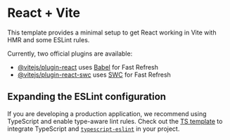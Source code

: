 # React + Vite

This template provides a minimal setup to get React working in Vite with HMR and some ESLint rules.

Currently, two official plugins are available:

- [@vitejs/plugin-react](https://github.com/vitejs/vite-plugin-react/blob/main/packages/plugin-react/README.md) uses [Babel](https://babeljs.io/) for Fast Refresh
- [@vitejs/plugin-react-swc](https://github.com/vitejs/vite-plugin-react-swc) uses [SWC](https://swc.rs/) for Fast Refresh

## Expanding the ESLint configuration

If you are developing a production application, we recommend using TypeScript and enable type-aware lint rules. Check out the [TS template](https://github.com/vitejs/vite/tree/main/packages/create-vite/template-react-ts) to integrate TypeScript and [`typescript-eslint`](https://typescript-eslint.io) in your project.

<!-- 
    Caesar Salad Roast Chicken
Caesar Salad Roast Chicken
Ingredients

8 anchovies, mashed to a paste
8 garlic cloves, finely grated
6 Tbsp. mayonnaise, divided
1 Tbsp. Dijon mustard, plus more for serving
2 Tbsp. extra-virgin olive oil, divided
1½ tsp. freshly ground black pepper, plus more
1 (3½–4-lb.) whole chicken or 4 chicken legs (thigh and drumstick; about 3 lb.)
Kosher salt
8 medium shallots, unpeeled, halved lengthwise
2 lemons, divided
1 oz. Parmesan, finely grated
4 oz. country-style bread, torn into (1½") pieces
2 romaine hearts, leaves separated, torn
Instructions

Place a rack in lower third of oven; preheat to 450°F. Whisk anchovies, garlic, 3 Tbsp. mayonnaise, 1 Tbsp. mustard, 1 Tbsp. oil, and 1½ tsp. pepper in a small bowl. Set aside 1 Tbsp. anchovy mayo in another small bowl. Pat chicken dry; season outside and inside all over with salt. Arrange breast side up in a cast-iron skillet and tuck wings underneath. Arrange shallots around (if using legs, nestle under and around); season with salt and pepper. Brush remaining anchovy mayo all over chicken, making sure to get it into the nooks and crannies, then brush shallots with any leftover anchovy mayo. Place chicken in oven so legs are facing toward the back (this is the hottest part of the oven and will help the legs cook before the breast dries out) and roast until some anchovy mayo and fat begin to drip onto shallots, about 15 minutes. Remove from oven and, using tongs, turn shallots to coat in drippings. Return skillet to oven and continue to roast chicken, stirring shallots once or twice, until golden brown and an instant-read thermometer inserted into the thickest part of breast registers 155°F, 45–55 minutes. If skin starts to get too dark on the top before chicken is done, tent area with foil, leaving the rest of the bird exposed. If using chicken legs, start checking at 40 minutes (a thermometer inserted right at the joint should register 160°F). Transfer chicken and shallots to a cutting board, leaving behind any juices and fat in skillet. If shallots need more time to soften and darken, roast a bit longer without chicken before proceeding. Reserve skillet. Reduce oven temperature to 400°F. Finely grate half of zest of 1 lemon into a large bowl; cut lemon in half and squeeze in juice. Add reserved 1 Tbsp. anchovy mayo, remaining 3 Tbsp. mayo, and remaining 1 Tbsp. oil and whisk to combine, then stir in Parmesan. Season with salt and pepper. Set dressing aside. Add bread to reserved skillet with fat and turn to coat. Return skillet to oven and toast bread, tossing halfway through, until golden brown and crisp, 12–15 minutes. Transfer croutons to bowl with reserved dressing. Add romaine and gently toss until lettuce is well coated. Season salad with salt and pepper. Slice remaining lemon into wedges. Carve chicken and nestle back into skillet or transfer to a platter; arrange shallots and lemon wedges around. Serve with salad and more mustard alongside.

 -->